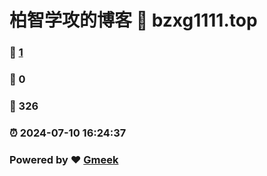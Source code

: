 # 柏智学攻的博客 :link: bzxg1111.top 
### :page_facing_up: [1](bzxg1111.top/tag.html) 
### :speech_balloon: 0 
### :hibiscus: 326 
### :alarm_clock: 2024-07-10 16:24:37 
### Powered by :heart: [Gmeek](https://github.com/Meekdai/Gmeek)
